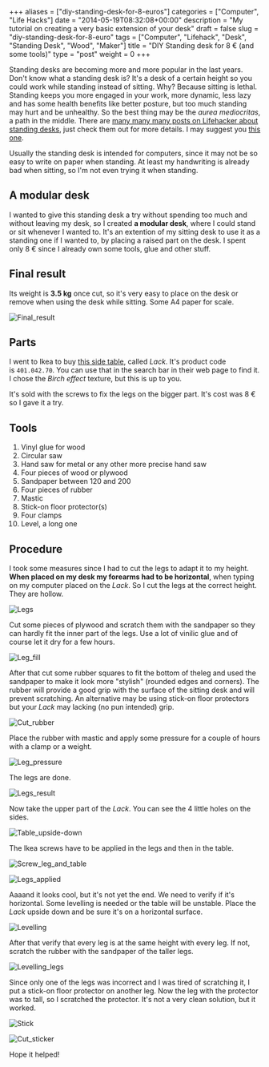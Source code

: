 +++
aliases      = ["diy-standing-desk-for-8-euros"]
categories   = ["Computer", "Life Hacks"]
date         = "2014-05-19T08:32:08+00:00"
description  = "My tutorial on creating a very basic extension of your desk"
draft        = false
slug         = "diy-standing-desk-for-8-euro"
tags         = ["Computer", "Lifehack", "Desk", "Standing Desk", "Wood", "Maker"]
title        = "DIY Standing desk for 8 € (and some tools)"
type         = "post"
weight       = 0
+++


Standing desks are becoming more and more popular in the last years. Don't know
what a standing desk is? It's a desk of a certain height so you could work while
standing instead of sitting. Why? Because sitting is lethal. Standing keeps you
more engaged in your work, more dynamic, less lazy and has some health benefits
like better posture, but too much standing may hurt and be unhealthy. So the
best thing may be the _aurea mediocritas_, a path in the middle. There are
[many many many posts on Lifehacker about standing desks](http://lifehacker.com/tag/standing-desk),
just check them out for more details. I may suggest you
[this one](http://lifehacker.com/5735528/why-and-how-i-switched-to-a-standing-desk).

Usually the standing desk is intended for computers, since it may not be so easy
to write on paper when standing. At least my handwriting is already bad when
sitting, so I'm not even trying it when standing.


## A modular desk

I wanted to give this standing desk a try without spending too much and without
leaving my desk, so I created **a modular desk**, where I could stand or sit
whenever I wanted to. It's an extention of my sitting desk to use it as a
standing one if I wanted to, by placing a raised part on the desk. I spent only
8 € since I already own some tools, glue and other stuff.


## Final result

Its weight is **3.5 kg** once cut, so it's very easy to place on the desk or
remove when using the desk while sitting. Some A4 paper for scale.

![Final_result](/images/standing-desk/Final_result.jpg)


## Parts

I went to Ikea to buy
[this side table](http://www.ikea.com/gb/en/catalog/products/20011413/#/40104270),
called _Lack_. It's product code is `401.042.70`. You can use that in the search
bar in their web page to find it. I chose the _Birch effect_ texture, but this
is up to you.

It's sold with the screws to fix the legs on the bigger part. It's cost was 8 €
so I gave it a try.


## Tools

1. Vinyl glue for wood
2. Circular saw
3. Hand saw for metal or any other more precise hand saw
4. Four pieces of wood or plywood
5. Sandpaper between 120 and 200
6. Four pieces of rubber
7. Mastic
8. Stick-on floor protector(s)
9. Four clamps
10. Level, a long one


## Procedure

I took some measures since I had to cut the legs to adapt it to my
height. **When placed on my desk my forearms had to be horizontal**, when typing
on my computer placed on the _Lack_. So I cut the legs at the correct
height. They are hollow.

![Legs](/images/standing-desk/Legs.jpg)

Cut some pieces of plywood and scratch them with the sandpaper so they can
hardly fit the inner part of the legs. Use a lot of vinilic glue and of course let it dry for a few hours.

![Leg_fill](/images/standing-desk/Leg_fill.jpg)

After that cut some rubber squares to fit the bottom of theleg and used the
sandpaper to make it look more "stylish" (rounded edges and corners). The rubber
will provide a good grip with the surface of the sitting desk and will prevent
scratching. An alternative may be using stick-on floor protectors but your _Lack_
may lacking (no pun intended) grip.

![Cut_rubber](/images/standing-desk/Cut_rubber.jpg)

Place the rubber with mastic and apply some pressure for a couple of hours with a clamp or a weight.

![Leg_pressure](/images/standing-desk/Leg_pressure.jpg)

The legs are done.

![Legs_result](/images/standing-desk/Legs_result.jpg)

Now take the upper part of the _Lack_. You can see the 4 little holes on the
sides.

![Table_upside-down](/images/standing-desk/Table_upside-down.jpg)

The Ikea screws have to be applied in the legs and then in the
table.

![Screw_leg_and_table](/images/standing-desk/Screw_leg_and_table.jpg)

![Legs_applied](/images/standing-desk/Legs_applied.jpg)

Aaaand it looks cool, but it's not yet the end. We need to verify if it's
horizontal. Some levelling is needed or the table will be unstable. Place the
_Lack_ upside down and be sure it's on a horizontal surface.

![Levelling](/images/standing-desk/Levelling.jpg)

After that verify that every leg is at the same height with every leg. If not,
scratch the rubber with the sandpaper of the taller legs.

![Levelling_legs](/images/standing-desk/Levelling_legs.jpg)

Since only one of the legs was incorrect and I was tired of scratching it, I put
a stick-on floor protector on another leg. Now the leg with the protector was to
tall, so I scratched the protector. It's not a very clean solution, but it
worked.

![Stick](/images/standing-desk/Stick.jpg)

![Cut_sticker](/images/standing-desk/Cut_sticker.jpg)

Hope it helped!
